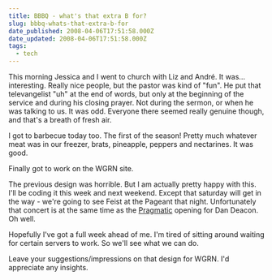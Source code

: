 ```yaml
---
title: BBBQ - what's that extra B for?
slug: bbbq-whats-that-extra-b-for
date_published: 2008-04-06T17:51:58.000Z
date_updated: 2008-04-06T17:51:58.000Z
tags:
  - tech
---
```


This morning Jessica and I went to church with Liz and André. It was... interesting. Really nice people, but the pastor was kind of "fun". He put that televangelist "uh" at the end of words, but only at the beginning of the service and during his closing prayer. Not during the sermon, or when he was talking to us. It was odd. Everyone there seemed really genuine though, and that's a breath of fresh air.

I got to barbecue today too. The first of the season! Pretty much whatever meat was in our freezer, brats, pineapple, peppers and nectarines. It was good.

Finally got to work on the WGRN site.

The previous design was horrible. But I am actually pretty happy with this. I'll be coding it this week and next weekend. Except that saturday will get in the way - we're going to see Feist at the Pageant that night. Unfortunately that concert is at the same time as the [Pragmatic](http://www.myspace.com/thepragmatic) opening for Dan Deacon. Oh well.

Hopefully I've got a full week ahead of me. I'm tired of sitting around waiting for certain servers to work. So we'll see what we can do.

Leave your suggestions/impressions on that design for WGRN. I'd appreciate any insights.
